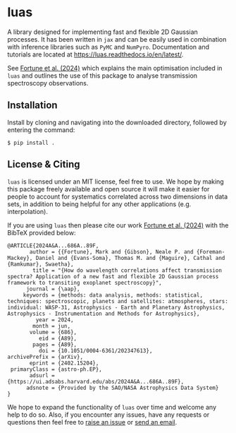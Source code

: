 # luas
A library designed for implementing fast and flexible 2D Gaussian processes. It has been written in ``jax`` and can be easily used in combination with inference libraries such as ``PyMC`` and ``NumPyro``. Documentation and tutorials are located at https://luas.readthedocs.io/en/latest/.

See [Fortune et al. (2024)](https://ui.adsabs.harvard.edu/abs/2024A%26A...686A..89F/abstract) which explains the main optimisation included in `luas` and outlines the use of this package to analyse transmission spectroscopy observations.

## Installation

Install by cloning and navigating into the downloaded directory, followed by entering the command:
```
$ pip install .
```

## License & Citing

`luas` is licensed under an MIT license, feel free to use. We hope by making this package freely available and open source it will make it easier for people to account for systematics correlated across two dimensions in data sets, in addition to being helpful for any other applications (e.g. interpolation).

If you are using `luas` then please cite our work [Fortune et al. (2024)](https://ui.adsabs.harvard.edu/abs/2024A%26A...686A..89F/abstract) with the BibTeX provided below:

```
@ARTICLE{2024A&A...686A..89F,
       author = {{Fortune}, Mark and {Gibson}, Neale P. and {Foreman-Mackey}, Daniel and {Evans-Soma}, Thomas M. and {Maguire}, Cathal and {Ramkumar}, Swaetha},
        title = "{How do wavelength correlations affect transmission spectra? Application of a new fast and flexible 2D Gaussian process framework to transiting exoplanet spectroscopy}",
      journal = {\aap},
     keywords = {methods: data analysis, methods: statistical, techniques: spectroscopic, planets and satellites: atmospheres, stars: individual: WASP-31, Astrophysics - Earth and Planetary Astrophysics, Astrophysics - Instrumentation and Methods for Astrophysics},
         year = 2024,
        month = jun,
       volume = {686},
          eid = {A89},
        pages = {A89},
          doi = {10.1051/0004-6361/202347613},
archivePrefix = {arXiv},
       eprint = {2402.15204},
 primaryClass = {astro-ph.EP},
       adsurl = {https://ui.adsabs.harvard.edu/abs/2024A&A...686A..89F},
      adsnote = {Provided by the SAO/NASA Astrophysics Data System}
}
```

We hope to expand the functionality of `luas` over time and welcome any help to do so. Also, if you encounter any issues, have any requests or questions then feel free to [raise an issue](https://github.com/markfortune/luas/issues) or [send an email](mailto:fortunma@tcd.ie).
